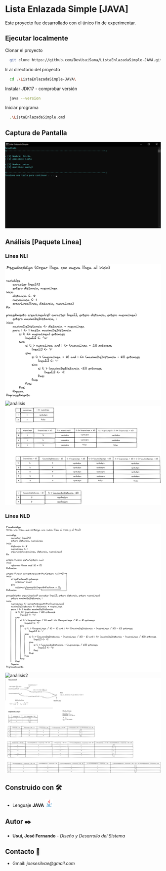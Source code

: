 # Lista Enlazada Simple [JAVA]

Este proyecto fue desarrollado con el único fin de experimentar.

## Ejecutar localmente

Clonar el proyecto

```bash
  git clone https://github.com/DevUsuiSama/ListaEnlazadaSimple-JAVA.git
```

Ir al directorio del proyecto

```bash
  cd .\ListaEnlazadaSimple-JAVA\
```

Instalar JDK17 - comprobar versión

```bash
  java --version
```

Iniciar programa

```bash
  .\ListaEnlazadaSimple.cmd
```
## Captura de Pantalla

![App Screenshot](img/captura.png)

## Análisis [Paquete Línea]

### Línea NLI
![análisis](img/Análisis-1/pseudocódigo.png)
![análisis](img/Análisis-1/prueba-de-escritorio.png)
![análisis](img/Análisis-1/proposición.png)

### Línea NLD
![análisis2](img/Análisis-2/pseudocódigo.png)
![análisis2](img/Análisis-2/prueba-de-escritorio.png)
![análisis2](img/Análisis-2/proposición-recursividad.png)

## Construido con 🛠️

- Lenguaje **JAVA** <img src="https://raw.githubusercontent.com/devicons/devicon/master/icons/java/java-original.svg" height="25" width="25">

## Autor ✒️

- **Usui, José Fernando** - _Diseño y Desarrollo del Sistema_

## Contacto 📱

- Gmail: _joesesilvae@gmail.com_